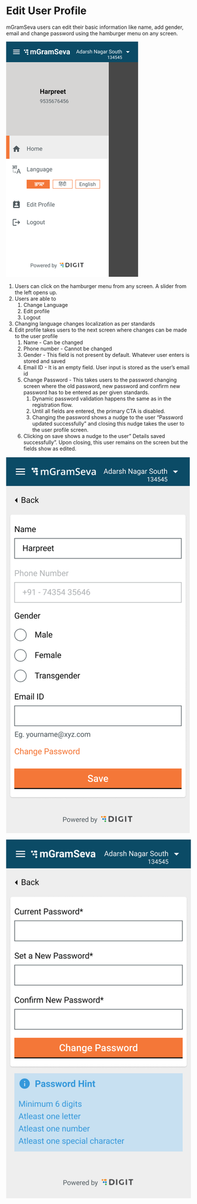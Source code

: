 # Edit User Profile

mGramSeva users can edit their basic information like name, add gender, email and change password using the hamburger menu on any screen.

![](../../../.gitbook/assets/image%20%2821%29.png)

1. Users can click on the hamburger menu from any screen. A slider from the left opens up.
2. Users are able to
   1. Change Language
   2. Edit profile
   3. Logout
3. Changing language changes localization as per standards
4. Edit profile takes users to the next screen where changes can be made to the user profile
   1. Name - Can be changed
   2. Phone number - Cannot be changed
   3. Gender - This field is not present by default. Whatever user enters is stored and saved
   4. Email ID - It is an empty field. User input is stored as the user’s email id
   5. Change Password - This takes users to the password changing screen where the old password, new password and confirm new password has to be entered as per given standards.
      1. Dynamic password validation happens the same as in the registration flow.
      2. Until all fields are entered, the primary CTA is disabled.
      3. Changing the password shows a nudge to the user “Password updated successfully” and closing this nudge takes the user to the user profile screen.
   6. Clicking on save shows a nudge to the user” Details saved successfully”. Upon closing, this user remains on the screen but the fields show as edited.

![Edit Profile](../../../.gitbook/assets/image%20%2827%29.png)

![Change Password](../../../.gitbook/assets/image%20%2833%29.png)


